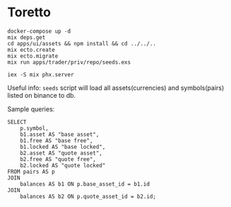 # Toretto

```
docker-compose up -d
mix deps.get
cd apps/ui/assets && npm install && cd ../../..
mix ecto.create
mix ecto.migrate
mix run apps/trader/priv/repo/seeds.exs

iex -S mix phx.server
```

Useful info:
`seeds` script will load all assets(currencies) and symbols(pairs) listed on binance to db.


Sample queries:

```
SELECT
    p.symbol,
    b1.asset AS "base asset",
    b1.free AS "base free",
    b1.locked AS "base locked",
    b2.asset AS "quote asset",
    b2.free AS "quote free",
    b2.locked AS "quote locked"
FROM pairs AS p
JOIN
    balances AS b1 ON p.base_asset_id = b1.id
JOIN
    balances AS b2 ON p.quote_asset_id = b2.id;
```